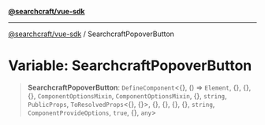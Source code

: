 [**@searchcraft/vue-sdk**](https://docs.searchcraft.io/reference/sdk/vue/README.md)

***

[@searchcraft/vue-sdk](https://docs.searchcraft.io/reference/sdk/vue/globals.md) / SearchcraftPopoverButton

# Variable: SearchcraftPopoverButton

> **SearchcraftPopoverButton**: `DefineComponent`\<\{\}, () => `Element`, \{\}, \{\}, \{\}, `ComponentOptionsMixin`, `ComponentOptionsMixin`, \{\}, `string`, `PublicProps`, `ToResolvedProps`\<\{\}, \{\}\>, \{\}, \{\}, \{\}, \{\}, `string`, `ComponentProvideOptions`, `true`, \{\}, `any`\>
